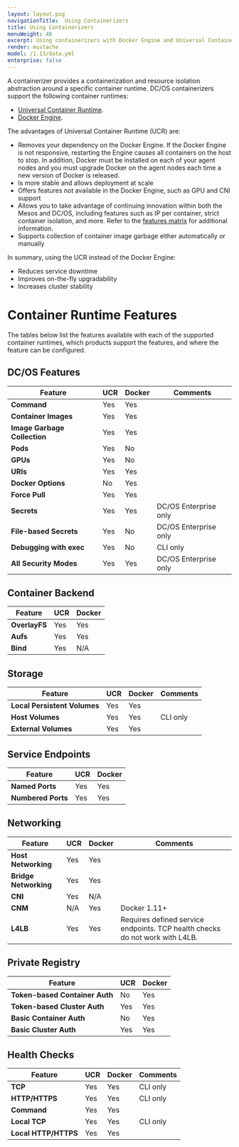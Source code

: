 ```yaml
---
layout: layout.pug
navigationTitle:  Using Containerizers
title: Using Containerizers
menuWeight: 40
excerpt: Using containerizers with Docker Engine and Universal Container Runtime
render: mustache
model: /1.13/data.yml
enterprise: false
---
```


A containerizer provides a containerization and resource isolation abstraction around a specific container runtime. DC/OS containerizers support the following container runtimes:

- [Universal Container Runtime](/mesosphere/dcos/1.13/deploying-services/containerizers/ucr/).
- [Docker Engine](/mesosphere/dcos/1.13/deploying-services/containerizers/docker-containerizer/).

The advantages of Universal Container Runtime (UCR) are:

* Removes your dependency on the Docker Engine. If the Docker Engine is not responsive, restarting the Engine causes all containers on the host to stop. In addition, Docker must be installed on each of your agent nodes and you must upgrade Docker on the agent nodes each time a new version of Docker is released.
* Is more stable and allows deployment at scale
* Offers features not available in the Docker Engine, such as GPU and CNI support
* Allows you to take advantage of continuing innovation within both the Mesos and DC/OS, including features such as IP per container, strict container isolation, and more. Refer to the [features matrix](#container-runtime-features) for  additional information.
* Supports collection of container image garbage either automatically or manually

In summary, using the UCR instead of the Docker Engine:

- Reduces service downtime
- Improves on-the-fly upgradability
- Increases cluster stability

# Container Runtime Features

The tables below list the features available with each of the supported container runtimes, which products support the features, and where the feature can be configured.

## DC/OS Features

| Feature                                 | UCR         | Docker    | Comments |
| --------------------------------------- | ----------- | --------- | -------- |
| **Command**                             | Yes         | Yes       |          |
| **Container Images**                    | Yes         | Yes       |          |
| **Image Garbage Collection**            | Yes         | Yes       |          |
| **Pods**                                | Yes         | No        |          |
| **GPUs**                                | Yes         | No        |          |
| **URIs**                                | Yes         | Yes       |          |
| **Docker Options**                      | No          | Yes       |          |
| **Force Pull**                          | Yes         | Yes       |          |
| **Secrets**                             | Yes         | Yes       | DC/OS Enterprise only |
| **File-based Secrets**                  | Yes         | No        | DC/OS Enterprise only |
| **Debugging with exec**                 | Yes         | No        | CLI only |
| **All Security Modes**                  | Yes         | Yes       | DC/OS Enterprise only |

## Container Backend

|  Feature                                | UCR         | Docker    |
| --------------------------------------- | ----------- | --------- |
| **OverlayFS**                           | Yes         | Yes       |
| **Aufs**                                | Yes         | Yes       |
| **Bind**                                | Yes         | N/A       |

## Storage

|  Feature                                | UCR         | Docker    | Comments  |
| --------------------------------------- | ----------- | --------- | --------- |
| **Local Persistent Volumes**            | Yes         | Yes       |           |
| **Host Volumes**                        | Yes         | Yes       | CLI only  |
| **External Volumes**                    | Yes         | Yes       |           |

## Service Endpoints

|  Feature                                | UCR         | Docker    |
| --------------------------------------- | ----------- | --------- |
| **Named Ports**                         | Yes         | Yes       |
| **Numbered Ports**                      | Yes         | Yes       |

## Networking

|  Feature                                | UCR         | Docker    | Comments  |
| --------------------------------------- | ----------- | --------- | --------- |
| **Host Networking**                     | Yes         | Yes       |           |
| **Bridge Networking**                   | Yes         | Yes       |           |
| **CNI**                                 | Yes         | N/A       |           |
| **CNM**                                 | N/A         | Yes       | Docker 1.11+ |
| **L4LB**                                | Yes         | Yes       | Requires defined service endpoints. TCP health checks do not work with L4LB. |

## Private Registry

|  Feature                                | UCR         | Docker    |
| --------------------------------------- | ----------- | --------- |
| **Token-based Container Auth**          | No          | Yes       |
| **Token-based Cluster Auth**            | Yes         | Yes       |
| **Basic Container Auth**                | No          | Yes       |
| **Basic Cluster Auth**                  | Yes         | Yes       |

## Health Checks

|  Feature                                | UCR         | Docker    |Comments   |
| --------------------------------------- | ----------- | --------- | --------- |
| **TCP**                                 | Yes         | Yes       | CLI only  |
| **HTTP/HTTPS**                          | Yes         | Yes       | CLI only  |
| **Command**                             | Yes         | Yes       |           |
| **Local TCP**                           | Yes         | Yes       | CLI only  |
| **Local HTTP/HTTPS**                    | Yes         | Yes       |           |
